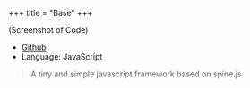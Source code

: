 +++
title = "Base"
+++

(Screenshot of Code)

- [Github](https://github.com/stayradiated/base)
- Language: JavaScript

> A tiny and simple javascript framework based on spine.js

